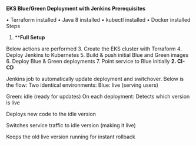 **EKS Blue/Green Deployment with Jenkins**
**Prerequisites**

•	Terraform installed
•	Java 8 installed
•	kubectl installed
•	Docker installed
Steps
1.	****Full Setup**
   
Below actions are performed
3.	Create the EKS cluster with Terraform
4.	Deploy Jenkins to Kubernetes
5.	Build & push initial Blue and Green images
6.	Deploy Blue & Green deployments
7.	Point service to Blue initially
**2. CI-CD**

Jenkins job to automatically update deployment and switchover. Below is the flow:
Two identical environments:
Blue: live (serving users)

Green: idle (ready for updates)
On each deployment:
Detects which version is live

Deploys new code to the idle version

Switches service traffic to idle version (making it live)

Keeps the old live version running for instant rollback

